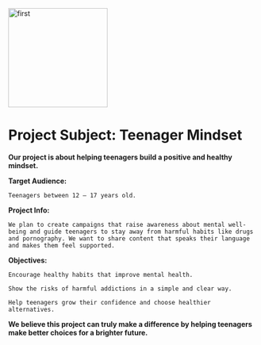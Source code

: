 <img width="200" height="200" alt="first" src="https://github.com/user-attachments/assets/efc093c2-5e18-455a-b8ed-96f64f35a02b" />

# Project Subject: Teenager Mindset

**Our project is about helping teenagers build a positive and healthy mindset.**

**Target Audience:**

    Teenagers between 12 – 17 years old.

**Project Info:**

    We plan to create campaigns that raise awareness about mental well-being and guide teenagers to stay away from harmful habits like drugs and pornography. We want to share content that speaks their language and makes them feel supported.

**Objectives:**

    Encourage healthy habits that improve mental health.

    Show the risks of harmful addictions in a simple and clear way.

    Help teenagers grow their confidence and choose healthier alternatives.

**We believe this project can truly make a difference by helping teenagers make better choices for a brighter future.**
